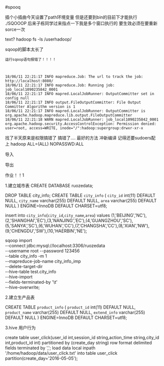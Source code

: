#spooq
>>
插个小插曲今天设置了path环境变量
但是还要到bin的目前下才能执行  ./SQOOOP
后来子栋同学过来指点一下我是多个窗口执行的 要生效必须在要重新sorce一次
>>
text?
hadoop fs -ls  /userhadoop/

sqoop的脚本太长了
```
运行sqoop语句报错了！！！！



18/06/11 22:21:17 INFO mapreduce.Job: The url to track the job: http://localhost:8080/
18/06/11 22:21:17 INFO mapreduce.Job: Running job: job_local1090235842_0001
18/06/11 22:21:17 INFO mapred.LocalJobRunner: OutputCommitter set in config null
18/06/11 22:21:17 INFO output.FileOutputCommitter: File Output Committer Algorithm version is 1
18/06/11 22:21:17 INFO mapred.LocalJobRunner: OutputCommitter is org.apache.hadoop.mapreduce.lib.output.FileOutputCommitter
18/06/11 22:21:18 WARN mapred.LocalJobRunner: job_local1090235842_0001
org.apache.hadoop.security.AccessControlException: Permission denied: user=root, access=WRITE, inode="/":hadoop:supergroup:drwxr-xr-x
```
找了半天原来是权限搞错了  搞错了....
最好的方法 冲新编译  记得还要sudoers配上
    hadoop  ALL=(ALL)       NOPASSWD:ALL




导入

导出

作业！！1



1.建立城市表
CREATE DATABASE ruozedata;

DROP TABLE city_info;
CREATE TABLE `city_info` (
  `city_id` int(11) DEFAULT NULL,
  `city_name` varchar(255) DEFAULT NULL,
  `area` varchar(255) DEFAULT NULL
) ENGINE=InnoDB DEFAULT CHARSET=utf8;


insert  into `city_info`(`city_id`,`city_name`,`area`) values (1,'BEIJING','NC'),(2,'SHANGHAI','EC'),(3,'NANJING','EC'),(4,'GUANGZHOU','SC'),(5,'SANYA','SC'),(6,'WUHAN','CC'),(7,'CHANGSHA','CC'),(8,'XIAN','NW'),(9,'CHENGDU','SW'),(10,'HAERBIN','NE');



sqoop import \
--connect jdbc:mysql://localhost:3306/ruozedata \
--username root --password 123456 \
--table city_info -m 1 \
--mapreduce-job-name city_info_imp \
--delete-target-dir \
--hive-table test.city_info \
--hive-import \
--fields-terminated-by '\t' \
--hive-overwrite;





2.建立生产品表






CREATE TABLE `product_info` (
  `product_id` int(11) DEFAULT NULL,
  `product_name` varchar(255) DEFAULT NULL,
  `extend_info` varchar(255) DEFAULT NULL
) ENGINE=InnoDB DEFAULT CHARSET=utf8;


3.hive  用户行为

create table user_click(user_id int,session_id string,action_time string,city_id int,product_id int)
partitioned by (create_day string)
row format delimited fields terminated by ',';
load data local inpath '/home/hadoop/data/user_click.txt' into table user_click partition(create_day='2016-05-05');


